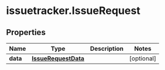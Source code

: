 # issuetracker.IssueRequest

## Properties

Name | Type | Description | Notes
------------ | ------------- | ------------- | -------------
**data** | [**IssueRequestData**](IssueRequestData.md) |  | [optional] 


